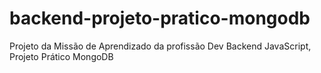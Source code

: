 # backend-projeto-pratico-mongodb
Projeto da Missão de Aprendizado da profissão Dev Backend JavaScript, Projeto Prático MongoDB
